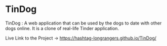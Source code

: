 # TinDog
TinDog : A web application that can be used by the dogs to date with other dogs online. It is a clone of real-life Tinder application.

Live Link to the Project -> https://hashtag-longrangers.github.io/TinDog/

